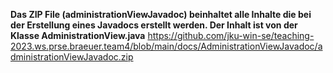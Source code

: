 **Das ZIP File (administrationViewJavadoc) beinhaltet alle Inhalte die bei der Erstellung eines Javadocs erstellt werden. Der Inhalt ist von der Klasse AdministrationView.java**
<https://github.com/jku-win-se/teaching-2023.ws.prse.braeuer.team4/blob/main/docs/AdministrationViewJavadoc/administrationViewJavadoc.zip>
